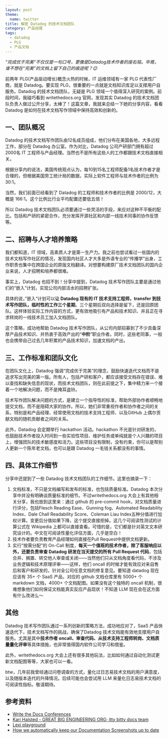 ```yaml
---
layout: post
theme:
  name: twitter
title: 解密 Datadog 的技术文档团队
category: 产品经理
tags:
  - datadog
  - PLG
  - 产品文档
---
```


_“完成优于完美”不仅仅是一句口号，更像是Datadog技术作者的座右铭。毕竟，谁不想在“完美”的文档上留下自己的痕迹呢？😉_

前两年 PLG(产品驱动增长)概念火热的时候，IT 运维领域有一家 PLG 代表性厂商，就是 Datadog。要实现 PLG，很重要的一点就是文档知识库足以支撑用户自服务。Datadog 的技术文档团队，无疑是 PLG 领域一个值得深入研究的案例。前段时间，我碰巧看到 writethedocs.org 官网，发现其实 Datadog 的技术文档团队负责人做过公开分享，太棒了！这篇文章，我就来总结一下她的分享内容，看看 Datadog 是如何在技术文档写作领域中保持高效和创新的。

## 一、团队概况

Datadog 的技术文档写作团队由12名成员组成，他们分布在美国各地，大多远程工作，部分在 Datadog 办公室。作为对比，Datadog 公司产研部门拥有超过2000名 IT 工程师与产品经理。当然也不是所有这些人的工作都跟技术文档直接相关。

根据分享内的说法，美国传统观点认为，每10到15名工程师配备1名技术作者才是合理的，但根据美国劳工统计局的数据，实际上软件工程师与技术作者的比例为30:1。

当然，我们前面已经看到了 Datadog 的工程师和技术作者的比例是 2000/12，大概是 166:1。这个比例比行业平均配置还要低五倍！

所以 Datadog 技术文档团队必须要通过一些灵活的手段，来应对这种不平衡的配比。包括和产研的紧密合作，充分发挥开源社区和内部一线技术同事的协作反馈等。

## 二、招聘与人才培养策略

我们都知道，IT 领域，高素质人才是第一生产力。我之前也尝试看过一些国内的技术文档写作社区的情况，发现国内社区人才大多是外语专业的“传播学”出身，工作职责也集中在跨国企业的原版文档翻译。对想要构建原厂技术文档团队的国内企业来说，人才招聘和培养都很难。

事实上，Datadog 也招不到！分享中提到，Datadog 技术写作团队主要是通过他们的“嵌入”计划，实现公司内部活水的招聘扩张。

具体的说，”嵌入“计划可以**让 Datadog 现有的 IT 技术支持工程师，transfer 到技术写作团队，临时性的工作三个星期**。三个星期后双向选择是留下，还是回原团队。这样体验实际工作内容的方式，更有效地吸引有产品和技术知识、并且正在寻求转岗的一线技术员工加入文档团队。

这个策略，成功地帮助 Datadog 技术写作团队，从公司内部招募到了不少具备深厚产品技术知识、并热衷于高效产出的“**中阶**”职业作者。同时，这些老同事，一般也会携带自己过去几年积累的产品技术知识，加速文档的产出。

## 三、工作标准和团队文化

在团队文化上，Datadog 强调“完成优于完美”的理念，鼓励快速迭代文档而不是追求写出完美的第一版。所有人，包括产研和客户，都应该接受文档存在错误、难以查找和缺失信息的现状，而技术文档团队，则在此前提之下，集中精力来一个接着一个地解决问题，而不是掩耳盗铃。

技术写作团队解决问题的方式，是建立一个指导性的标准，帮助外部协作者顺畅地提交文档，而不是阻碍大家的协作。所以，她们非常重视作者和协作者之间的关系，特别是和产品经理、经常使用文档的技术支持工程师、以及GitHub 上偶尔贡献文档的随机贡献者之间的关系。

此外，Datadog 会定期举行 hackathon 活动。hackathon 不光是针对研发的，也鼓励技术作者投入时间到一些实验性项目、维护任务或单纯就是个人兴趣的项目上，增强团队的技术敏感度和活力。这些项目没有限制，没有约束，你可以是帮别人更新一个陈年老文档，也可以是跟 Datadog 一毛钱关系都没有的事情。

## 四、具体工作细节

分享中还提到了一些 Datadog 技术文档团队的工作细节。这里也摘录一下：

1. 文档标准，不只是文档编写和发布的标准，也包括质量标准。Datadog 本次分享中并没有明确谈质量标准的细节。不过writethedocs.org 大会上有其他相关分享，我也放到这里来：通过 github 的 pre-commit hook，对文档质量进行评分，包括Flesch Reading Ease、Gunning fog、Automated Readability Index、Dale Chall Readability Score、Coleman Liau Index五种分值进行加权计算。变更后分值如果下降，这个提交直接拒掉。这几个可阅读性测试的计算公式在 Wikipedia 上都可以直接查看。可惜的是，它们都是针对英文文本研究设计的。中文在可阅读性量化评估方面，几乎是空白！
2. 技术作者要负责教育产品经理如何直接在Pull Request中提供文档更新。
3. 实行“按需分配”的 On-Call 制度，**每天一个值班的技术作者，除了客服响应以外，还要负责审查 Datadog 研发在当天提交的所有 Pull Request 代码**，包括合并、搁置、转交他人审查或关闭——当然他们只从文档角度看代码，不涉及业务逻辑和技术原理评审——这样，他们 oncall 的时候才能有效应对来自售后和客户和研发的，针对全公司任意文档的修复意见。要知道 datadog 现在应该有 35+ 个 SaaS 产品，对应的 github 文档仓库里有 5000+ 个 markdown 文档，4000+ 个文档配图。如果没有这个独特的 oncall 机制，很难想象他们如何保证文档能真实反应产品现状！不知道 LLM 现在会在这方面有什么改进么～

## 其他

Datadog 技术写作团队通过一系列创新的策略方法，成功地应对了，SaaS 产品快速迭代下，技术文档写作的挑战，确保了Datadog 技术文档能有效地支撑用户自服务。尤其是其中**技术作者 oncall、审查代码、从技术支持工程师转岗、文档质量量化评审**等具体措施，也非常值得国内软件公司学习和借鉴。

此外，writethedocs.org 大会上还有很多其他玩法，比如如何通过自动化测试更新文档配图等等，大家也可以一看。

btw，几年前我曾经通过问卷调查的方式，量化过日志易技术文档的用户满意度，以及随版本迭代的升降情况。后续可能也会尝试用 LLM 来量化日志易技术文档的可阅读性指标。敬请期待。

## 参考资料

- [Write the Docs Conferences](https://www.writethedocs.org/conf/)
- [Kari Halsted - GREAT BIG ENGINEERING ORG; itty bitty docs team](https://www.youtube.com/watch?v=example)
- [Lexi playground](https://rebilly.github.io/lexi/)
- [How we automatically keep our Documentation Screenshots up to date](https://camunda.com/blog/2020/07/how-we-automatically-keep-our-documentation-screenshots-up-to-date/)

